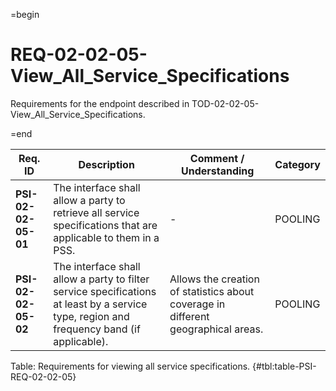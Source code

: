 =begin

# REQ-02-02-05-View_All_Service_Specifications

Requirements for the endpoint described in TOD-02-02-05-View_All_Service_Specifications.

=end

| Req. ID                        | Description                         | Comment / Understanding                  | Category                       |
| ------------------------------ | ----------------------------------- | ---------------------------------------- | ------------------------------ |
| __PSI-02-02-05-01__ | The interface shall allow a party to retrieve all service specifications that are applicable to them in a PSS. | -                       | POOLING  |
| __PSI-02-02-05-02__ | The interface shall allow a party to filter service specifications at least by a service type, region and frequency band (if applicable). | Allows the creation of statistics about coverage in different geographical areas. | POOLING  |

Table: Requirements for viewing all service specifications. {#tbl:table-PSI-REQ-02-02-05}
